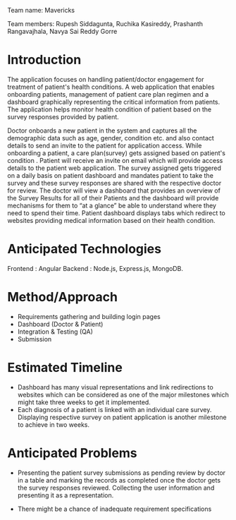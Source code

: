 Team name: Mavericks

Team members: Rupesh Siddagunta, Ruchika Kasireddy, Prashanth Rangavajhala, Navya Sai Reddy Gorre

# Introduction

The application focuses on handling patient/doctor engagement for treatment of patient's health conditions. A web application that enables onboarding patients, management of patient care plan regimen and a dashboard graphically representing the critical information from patients. The application helps monitor health condition of patient based on the survey responses provided by patient.

Doctor onboards a new patient in the system and captures all the demographic data such as age, gender, condition etc. and also contact details to send an invite to the patient for application access. While onboarding a patient, a care plan(survey) gets assigned based on patient's condition . Patient will receive an invite on email which will provide access details to the patient web application. The survey assigned gets triggered on a daily basis on patient dashboard and mandates patient to take the survey and these survey responses are shared with the respective doctor for review. The doctor will view a dashboard that provides an overview of the Survey Results for all of their Patients and the dashboard will provide mechanisms for them to “at a glance” be able to understand where they need to spend their time. Patient dashboard displays tabs which redirect to websites providing medical information based on their health condition. 

# Anticipated Technologies

Frontend : Angular
Backend : Node.js, Express.js, MongoDB.

# Method/Approach

* Requirements gathering and building login pages
* Dashboard (Doctor & Patient)
* Integration & Testing (QA)
* Submission 

# Estimated Timeline

* Dashboard has many visual representations and link redirections to websites which can be considered as one of the major milestones which might take three weeks to get it implemented.
* Each diagnosis of a patient is linked with an individual care survey. Displaying respective survey on patient application is another milestone to achieve in two weeks.

# Anticipated Problems
* Presenting the patient survey submissions as pending review by doctor in a table and marking the records as completed once the doctor gets the survey responses reviewed. 
  Collecting the user information and presenting it as a representation. 

* There might be a chance of inadequate requirement specifications
